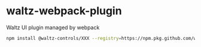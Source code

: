 # waltz-webpack-plugin
Waltz UI plugin managed by webpack

```bash
npm install @waltz-controls/XXX --registry=https://npm.pkg.github.com/waltz-controls
```
